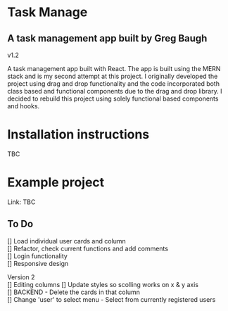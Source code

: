 # Task Manage
## A task management app built by Greg Baugh
v1.2

A task management app built with React. 
The app is built using the MERN stack and is my second attempt at this project.
I originally developed the project using drag and drop functionality and the code incorporated both class based and functional components due to the drag and drop library. I decided to rebuild
this project using solely functional based components and hooks.

# Installation instructions
TBC

# Example project
Link: TBC

## To Do 
[] Load individual user cards and column  
[] Refactor, check current functions and add comments     
[] Login functionality  
[] Responsive design  

Version 2  
[] Editing columns
[] Update styles so scolling works on x & y axis  
[] BACKEND - Delete the cards in that column  
[] Change 'user' to select menu - Select from currently registered users  